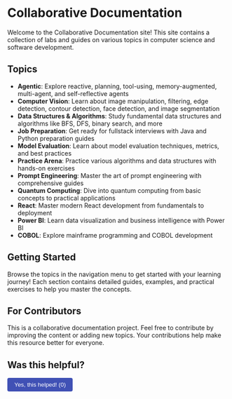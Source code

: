 # Collaborative Documentation

Welcome to the Collaborative Documentation site! This site contains a collection of labs and guides on various topics in computer science and software development.

## Topics

- **Agentic**: Explore reactive, planning, tool-using, memory-augmented, multi-agent, and self-reflective agents
- **Computer Vision**: Learn about image manipulation, filtering, edge detection, contour detection, face detection, and image segmentation
- **Data Structures & Algorithms**: Study fundamental data structures and algorithms like BFS, DFS, binary search, and more
- **Job Preparation**: Get ready for fullstack interviews with Java and Python preparation guides
- **Model Evaluation**: Learn about model evaluation techniques, metrics, and best practices
- **Practice Arena**: Practice various algorithms and data structures with hands-on exercises
- **Prompt Engineering**: Master the art of prompt engineering with comprehensive guides
- **Quantum Computing**: Dive into quantum computing from basic concepts to practical applications
- **React**: Master modern React development from fundamentals to deployment
- **Power BI**: Learn data visualization and business intelligence with Power BI
- **COBOL**: Explore mainframe programming and COBOL development

## Getting Started

Browse the topics in the navigation menu to get started with your learning journey! Each section contains detailed guides, examples, and practical exercises to help you master the concepts.

## For Contributors

This is a collaborative documentation project. Feel free to contribute by improving the content or adding new topics. Your contributions help make this resource better for everyone.

## Was this helpful?

<script>
let helpfulCount = 0;

function incrementHelpfulCount() {
  helpfulCount++;
  document.getElementById('helpfulCount').textContent = helpfulCount;
  localStorage.setItem('helpfulCount', helpfulCount);
}

// Load saved count on page load
window.onload = function() {
  const savedCount = localStorage.getItem('helpfulCount');
  if (savedCount) {
    helpfulCount = parseInt(savedCount);
    document.getElementById('helpfulCount').textContent = helpfulCount;
  }
}
</script>

<button id="helpfulBtn" onclick="incrementHelpfulCount()" style="padding: 8px 16px; background-color: #4051b5; color: white; border: none; border-radius: 4px; cursor: pointer;">
  Yes, this helped! (<span id="helpfulCount">0</span>)
</button>

